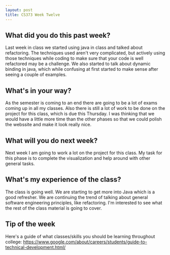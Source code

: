```yaml
---
layout: post
title: CS373 Week Twelve
---
```


## What did you do this past week? ##
Last week in class we started using java in class and talked about refactoring. The techniques used aren't very complicated, but actively using those techniques while coding to make sure that your code is well refactored may be a challenge. We also started to talk about dynamic binding in java, which while confusing at first started to make sense after seeing a couple of examples.

## What's in your way? ##
As the semester is coming to an end there are going to be a lot of exams coming up in all my classes. Also there is still a lot of work to be done on the project for this class, which is due this Thursday. I was thinking that we would have a little more time than the other phases so that we could polish the webssite and make it look really nice.

## What will you do next week? ##
Next week I am going to work a lot on the project for this class. My task for this phase is to complete the visualization and help around with other general tasks.

## What's my experience of the class? ##
The class is going well. We are starting to get more into Java which is a good refresher. We are continuing the trend of talking about general software engineering principles, like refactoring. I'm interested to see what the rest of the class material is going to cover.

## Tip of the week ##
Here's a guide of what classes/skills you should be learning throughout college: https://www.google.com/about/careers/students/guide-to-technical-development.html/
